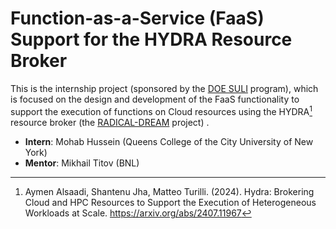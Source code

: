# Function-as-a-Service (FaaS) Support for the HYDRA Resource Broker

This is the internship project (sponsored by the 
[DOE SULI](https://science.osti.gov/wdts/suli) program), which is focused on 
the design and development of the FaaS functionality to support the execution 
of functions on Cloud resources using the HYDRA[^1] resource broker (the 
[RADICAL-DREAM](https://github.com/radical-project/radical.dream) project) .

- **Intern**: Mohab Hussein (Queens College of the City University of New York)
- **Mentor**: Mikhail Titov (BNL)

[^1]: Aymen Alsaadi, Shantenu Jha, Matteo Turilli. (2024). Hydra: Brokering 
Cloud and HPC Resources to Support the Execution of Heterogeneous Workloads at 
Scale. https://arxiv.org/abs/2407.11967
